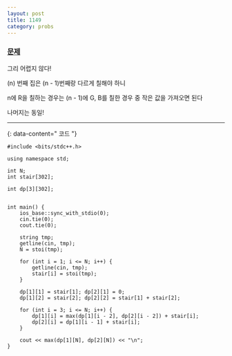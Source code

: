 ```yaml
---
layout: post
title: 1149
category: probs
---
```


### [문제](https://www.acmicpc.net/problem/1149)


그리 어렵지 않다!

(n) 번째 집은 (n - 1)번째랑 다르게 칠해야 하니

n에 R을 칠하는 경우는 (n - 1)에 G, B를 칠한 경우 중 작은 값을 가져오면 된다

나머지는 동일!

---
{: data-content=" 코드 "}

```
#include <bits/stdc++.h>

using namespace std;

int N;
int stair[302];

int dp[3][302];


int main() {
	ios_base::sync_with_stdio(0);
	cin.tie(0);
	cout.tie(0);

	string tmp;
	getline(cin, tmp);
	N = stoi(tmp);

	for (int i = 1; i <= N; i++) {
		getline(cin, tmp);
		stair[i] = stoi(tmp); 
	}

	dp[1][1] = stair[1]; dp[2][1] = 0;
	dp[1][2] = stair[2]; dp[2][2] = stair[1] + stair[2];

	for (int i = 3; i <= N; i++) {
		dp[1][i] = max(dp[1][i - 2], dp[2][i - 2]) + stair[i];
		dp[2][i] = dp[1][i - 1] + stair[i];
	}

	cout << max(dp[1][N], dp[2][N]) << "\n";
}
```
